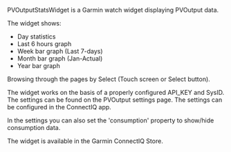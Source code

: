 PVOutputStatsWidget is a Garmin watch widget displaying PVOutput data.

The widget shows:
* Day statistics
* Last 6 hours graph
* Week bar graph (Last 7-days)
* Month bar graph (Jan-Actual)
* Year bar graph

Browsing through the pages by Select (Touch screen or Select button).

The widget works on the basis of a properly configured API_KEY and SysID. The settings can be found on the PVOutput settings page. The settings can be configured in the ConnectIQ app.

In the settings you can also set the 'consumption' property to show/hide consumption data.

The widget is available in the Garmin ConnectIQ Store. 
